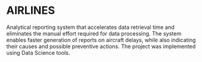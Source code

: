 # AIRLINES
Analytical reporting system that accelerates data retrieval time and eliminates the manual effort required for data processing. The system enables faster generation of reports on aircraft delays, while also indicating their causes and possible preventive actions. The project was implemented using Data Science tools.
